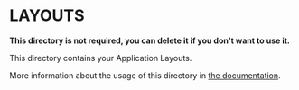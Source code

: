 # LAYOUTS

**This directory is not required, you can delete it if you don't want to use
it.**

This directory contains your Application Layouts.

More information about the usage of this directory in
[the documentation](https://nuxtjs.org/guide/views#layouts).
